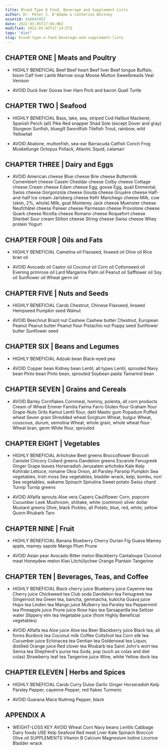 ```yaml
---
title: Blood Type O Food, Beverage and Supplement Lists
author: Dr. Peter J. D'Adamo & Catherine Whitney
assetid: 416645952
date: 2022-03-05T17:04:06Z
modified: 2022-03-05T17:14:57Z
tags: "diet"
slug: blood-type-o-food-beverage-and-supplement-lists
---
```


## CHAPTER ONE | Meats and Poultry

*  HIGHLY BENEFICIAL
   Beef
   Beef heart
   Beef liver
   Beef tongue
   Buffalo, bison
   Calf liver
   Lamb
   Marrow soup
   Moose
   Mutton
   Sweetbreads
   Veal
   Venison

*  AVOID
   Duck liver
   Goose liver
   Ham
   Pork and bacon
   Quail
   Turtle

## CHAPTER TWO | Seafood

*  HIGHLY BENEFICIAL
   Bass, lake, sea, striped
   Cod
   Halibut
   Mackerel, Spanish
   Perch (all)
   Pike
   Red snapper
   Shad
   Sole (except Dover and gray)
   Sturgeon
   Sunfish, bluegill
   Swordfish
   Tilefish
   Trout, rainbow, wild
   Yellowtail

*  AVOID
   Abalone, muttonfish, sea-ear
   Barracuda
   Catfish
   Conch
   Frog
   Muskellunge
   Octopus
   Pollack, Atlantic
   Squid, calamari

## CHAPTER THREE | Dairy and Eggs

*  AVOID
   American cheese
   Blue cheese
   Brie cheese
   Buttermilk
   Camembert cheese
   Casein
   Cheddar cheese
   Colby cheese
   Cottage cheese
   Cream cheese
   Edam cheese
   Egg, goose
   Egg, quail
   Emmental, Swiss cheese
   Gorgonzola cheese
   Gouda cheese
   Gruyère cheese
   Half-and-half
   Ice cream
   Jarlsberg cheese
   Kefir
   Manchego cheese
   Milk, cow (skim, 2%, whole)
   Milk, goat
   Monterey Jack cheese
   Muenster cheese
   Neufchâtel cheese
   Paneer cheese
   Parmesan cheese
   Provolone cheese
   Quark cheese
   Ricotta cheese
   Romano cheese
   Roquefort cheese
   Sherbet
   Sour cream
   Stilton cheese
   String cheese
   Swiss cheese
   Whey protein
   Yogurt

## CHAPTER FOUR | Oils and Fats

*  HIGHLY BENEFICIAL
   Camelina oil
   Flaxseed, linseed oil
   Olive oil
   Rice bran oil

*  AVOID
   Avocado oil
   Castor oil
   Coconut oil
   Corn oil
   Cottonseed oil
   Evening primrose oil
   Lard
   Margarine
   Palm oil
   Peanut oil
   Safflower oil
   Soy oil
   Sunflower oil
   Wheat germ oil

## CHAPTER FIVE | Nuts and Seeds

*  HIGHLY BENEFICIAL
   Carob
   Chestnut, Chinese
   Flaxseed, linseed
   Hempseed
   Pumpkin seed
   Walnut

*  AVOID
   Beechnut
   Brazil nut
   Cashew
   Cashew butter
   Chestnut, European
   Peanut
   Peanut butter
   Peanut flour
   Pistachio nut
   Poppy seed
   Sunflower butter
   Sunflower seed

## CHAPTER SIX | Beans and Legumes

*  HIGHLY BENEFICIAL
   Adzuki bean
   Black-eyed pea

*  AVOID
   Copper bean
   Kidney bean
   Lentil, all types
   Lentil, sprouted
   Navy bean
   Pinto bean
   Pinto bean, sprouted
   Soybean pasta
   Tamarind bean

## CHAPTER SEVEN | Grains and Cereals

*  AVOID
   Barley
   Cornflakes
   Cornmeal, hominy, polenta, all corn products
   Cream of Wheat
   Emmer
   Familia
   Farina
   Farro
   Gluten flour
   Graham flour
   Grape-Nuts
   Grits
   Kamut
   Lentil flour, dahl
   Mastic gum
   Popadum
   Puffed wheat
   Seven grain
   Shredded wheat
   Sorghum
   Wheat, bulgur
   Wheat, couscous, durum, semolina
   Wheat, whole grain, whole wheat flour
   Wheat bran, germ
   White flour, sprouted

## CHAPTER EIGHT | Vegetables

*  HIGHLY BENEFICIAL
   Artichoke
   Beet greens
   Broccoflower
   Broccoli
   Canistel
   Chicory
   Collard greens
   Dandelion greens
   Escarole
   Fenugreek
   Ginger
   Grape leaves
   Horseradish
   Jerusalem artichoke
   Kale
   Kelp
   Kohlrabi
   Lettuce, romaine
   Okra
   Onion, all
   Parsley
   Parsnip
   Pumpkin
   Sea vegetables, Irish moss
   Sea vegetables, bladder wrack, kelp, kombu, nori
   Sea vegetables, wakame
   Spinach
   Spirulina
   Sweet potato
   Swiss chard
   Turnip
   Turnip greens

*  AVOID
   Alfalfa sprouts
   Aloe vera
   Capers
   Cauliflower
   Corn, popcorn
   Cucumber
   Leek
   Mushroom, shiitake, white (common) silver dollar
   Mustard greens
   Olive, black
   Pickles, all
   Potato, blue, red, white, yellow
   Quorn
   Rhubarb
   Taro

## CHAPTER NINE | Fruit

*  HIGHLY BENEFICIAL
   Banana
   Blueberry
   Cherry
   Durian
   Fig
   Guava
   Mamey apple, mamey sapote
   Mango
   Plum
   Prune

*  AVOID
   Asian pear
   Avocado
   Bitter melon
   Blackberry
   Cantaloupe
   Coconut meat
   Honeydew melon
   Kiwi
   Litchi/lychee
   Orange
   Plantain
   Tangerine

## CHAPTER TEN | Beverages, Teas, and Coffee

*  HIGHLY BENEFICIAL
   Black cherry juice
   Blueberry juice
   Cayenne tea
   Cherry juice
   Chickweed tea
   Club soda
   Dandelion tea
   Fenugreek tea
   Gingerroot tea
   Green tea, bancha, genmaicha, kukicha
   Guava juice
   Hops tea
   Linden tea
   Mango juice
   Mulberry tea
   Parsley tea
   Peppermint tea
   Pineapple juice
   Prune juice
   Rose hips tea
   Sarsaparilla tea
   Seltzer water
   Slippery elm tea
   Vegetable juice (from Highly Beneficial vegetables)

*  AVOID
   Alfalfa tea
   Aloe juice
   Aloe tea
   Beer
   Blackberry juice
   Black tea, all forms
   Burdock tea
   Coconut milk
   Coffee
   Coltsfoot tea
   Corn silk tea
   Cucumber juice
   Echinacea tea
   Gentian tea
   Goldenseal tea
   Liquor, distilled
   Orange juice
   Red clover tea
   Rhubarb tea
   Saint John's wort tea
   Senna tea
   Shepherd's purse tea
   Soda, pop (such as colas and diet colas)
   Strawberry leaf tea
   Tangerine juice
   Wine, white
   Yellow dock tea

## CHAPTER ELEVEN | Herbs and Spices

*  HIGHLY BENEFICIAL
   Carob
   Curry
   Dulse
   Garlic
   Ginger
   Horseradish
   Kelp
   Parsley
   Pepper, cayenne
   Pepper, red flakes
   Turmeric

*  AVOID
   Guarana
   Mace
   Nutmeg
   Pepper, black

## APPENDIX A

*  WEIGHT-LOSS KEY
   AVOID
   Wheat
   Corn
   Navy beans
   Lentils
   Cabbage
   Dairy foods
   USE
   Kelp
   Seafood
   Red meat
   Liver
   Kale
   Spinach
   Broccoli
   Olive oil
   SUPPLEMENTS
   Vitamin B
   Calcium
   Magnesium
   Iodine
   Licorice
   Bladder wrack

